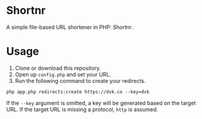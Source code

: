 Shortnr
==========

A simple file-based URL shortener in PHP: _Shortnr_.

# Usage

1. Clone or download this repository.
2. Open up `config.php` and set your URL.
3. Run the following command to create your redirects.

```
php app.php redirects:create https://dvk.co --key=dvk
```

If the `--key` argument is omitted, a key will be generated based on the target URL. If the target URL is missing a protocol, `http` is assumed.